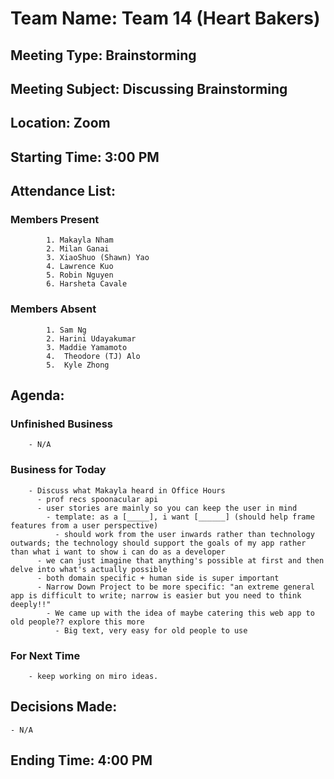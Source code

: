 # Team Name: Team 14 (Heart Bakers)
## Meeting Type: Brainstorming
## Meeting Subject: Discussing Brainstorming
## Location: Zoom
## Starting Time: 3:00 PM
## Attendance List:
###     Members Present
            1. Makayla Nham
            2. Milan Ganai
            3. XiaoShuo (Shawn) Yao
            4. Lawrence Kuo
            5. Robin Nguyen
            6. Harsheta Cavale
###     Members Absent
            1. Sam Ng
            2. Harini Udayakumar
            3. Maddie Yamamoto
            4.  Theodore (TJ) Alo
            5.  Kyle Zhong
## Agenda:
###     Unfinished Business
        - N/A
###     Business for Today
        - Discuss what Makayla heard in Office Hours
          - prof recs spoonacular api
          - user stories are mainly so you can keep the user in mind
            - template: as a [_____], i want [______] (should help frame features from a user perspective)
              - should work from the user inwards rather than technology outwards; the technology should support the goals of my app rather than what i want to show i can do as a developer
          - we can just imagine that anything's possible at first and then delve into what's actually possible
          - both domain specific + human side is super important
          - Narrow Down Project to be more specific: "an extreme general app is difficult to write; narrow is easier but you need to think deeply!!"
            - We came up with the idea of maybe catering this web app to old people?? explore this more
              - Big text, very easy for old people to use
###     For Next Time
        - keep working on miro ideas.
## Decisions Made:
    - N/A
## Ending Time: 4:00 PM
